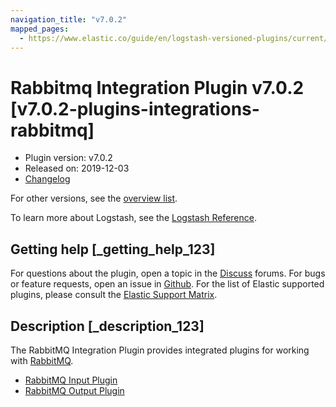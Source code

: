 ```yaml
---
navigation_title: "v7.0.2"
mapped_pages:
  - https://www.elastic.co/guide/en/logstash-versioned-plugins/current/v7.0.2-plugins-integrations-rabbitmq.html
---
```


# Rabbitmq Integration Plugin v7.0.2 [v7.0.2-plugins-integrations-rabbitmq]


* Plugin version: v7.0.2
* Released on: 2019-12-03
* [Changelog](https://github.com/logstash-plugins/logstash-integration-rabbitmq/blob/v7.0.2/CHANGELOG.md)

For other versions, see the [overview list](integration-rabbitmq-index.md).

To learn more about Logstash, see the [Logstash Reference](logstash://reference/index.md).

## Getting help [_getting_help_123]

For questions about the plugin, open a topic in the [Discuss](http://discuss.elastic.co) forums. For bugs or feature requests, open an issue in [Github](https://github.com/logstash-plugins/logstash-integration-rabbitmq). For the list of Elastic supported plugins, please consult the [Elastic Support Matrix](https://www.elastic.co/support/matrix#matrix_logstash_plugins).


## Description [_description_123]

The RabbitMQ Integration Plugin provides integrated plugins for working with [RabbitMQ](http://www.rabbitmq.com/).

* [RabbitMQ Input Plugin](logstash://reference/plugins-inputs-rabbitmq.md)
* [RabbitMQ Output Plugin](logstash://reference/plugins-outputs-rabbitmq.md)


